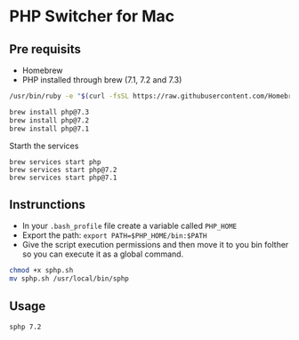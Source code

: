 # PHP Switcher for Mac

## Pre requisits

- Homebrew
- PHP installed through brew (7.1, 7.2 and 7.3)

```bash
/usr/bin/ruby -e "$(curl -fsSL https://raw.githubusercontent.com/Homebrew/install/master/install)"
```

```bash
brew install php@7.3
brew install php@7.2
brew install php@7.1
```

Starth the services

```
brew services start php
brew services start php@7.2
brew services start php@7.1
```

## Instrunctions	

- In your `.bash_profile` file create a variable called `PHP_HOME`
- Export the path: `export PATH=$PHP_HOME/bin:$PATH`
- Give the script execution permissions and then move it to you bin folther so you can execute it as a global command.

```bash
chmod +x sphp.sh
mv sphp.sh /usr/local/bin/sphp
```

## Usage

```bash
sphp 7.2
```
